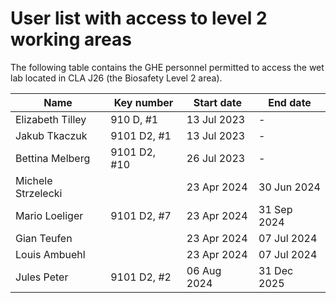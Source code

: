 # User list with access to level 2 working areas

The following table contains the GHE personnel permitted to access the wet lab located in CLA J26 (the Biosafety Level 2 area).

| Name               | Key number   | Start date  | End date    |
| ------------------ | ------------ | ----------- | ----------- |
| Elizabeth Tilley   | 910 D, #1    | 13 Jul 2023 | -           |
| Jakub Tkaczuk      | 9101 D2, #1  | 13 Jul 2023 | -           |
| Bettina Melberg    | 9101 D2, #10 | 26 Jul 2023 | -           | 
| Michele Strzelecki |              | 23 Apr 2024 | 30 Jun 2024 |
| Mario Loeliger     | 9101 D2, #7  | 23 Apr 2024 | 31 Sep 2024 |
| Gian Teufen        |              | 23 Apr 2024 | 07 Jul 2024 |
| Louis Ambuehl      |              | 23 Apr 2024 | 07 Jul 2024 |
| Jules Peter        | 9101 D2, #2  | 06 Aug 2024 | 31 Dec 2025 |
